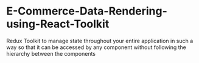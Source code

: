 # E-Commerce-Data-Rendering-using-React-Toolkit
Redux Toolkit to manage state throughout your entire application in such a way so that it can be accessed by any component without following the hierarchy between the components

